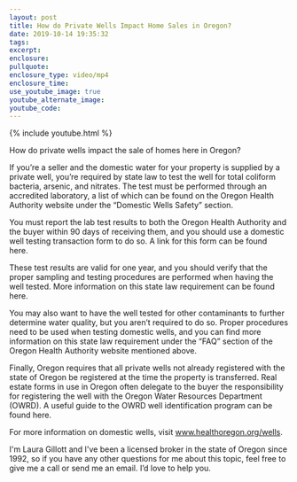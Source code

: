 ```yaml
---
layout: post
title: How do Private Wells Impact Home Sales in Oregon?
date: 2019-10-14 19:35:32
tags:
excerpt:
enclosure:
pullquote:
enclosure_type: video/mp4
enclosure_time:
use_youtube_image: true
youtube_alternate_image:
youtube_code:
---
```


{% include youtube.html %}

How do private wells impact the sale of homes here in Oregon?&nbsp;

If you’re a seller and the domestic water for your property is supplied by a private well, you’re required by state law to test the well for total coliform bacteria, arsenic, and nitrates. The test must be performed through an accredited laboratory, a list of which can be found on the Oregon Health Authority website under the “Domestic Wells Safety” section.&nbsp;

You must report the lab test results to both the Oregon Health Authority and the buyer within 90 days of receiving them, and you should use a domestic well testing transaction form to do so. A link for this form can be found here.&nbsp;

These test results are valid for one year, and you should verify that the proper sampling and testing procedures are performed when having the well tested. More information on this state law requirement can be found here.&nbsp;

You may also want to have the well tested for other contaminants to further determine water quality, but you aren’t required to do so. Proper procedures need to be used when testing domestic wells, and you can find more information on this state law requirement under the “FAQ” section of the Oregon Health Authority website mentioned above.&nbsp;

Finally, Oregon requires that all private wells not already registered with the state of Oregon be registered at the time the property is transferred. Real estate forms in use in Oregon often delegate to the buyer the responsibility for registering the well with the Oregon Water Resources Department (OWRD). A useful guide to the OWRD well identification program can be found here.&nbsp;

For more information on domestic wells, visit www.healthoregon.org/wells.&nbsp;

I'm Laura Gillott and I've been a licensed broker in the state of Oregon since 1992, so if you have any other questions for me about this topic, feel free to give me a call or send me an email. I’d love to help you.&nbsp;<br>&nbsp;